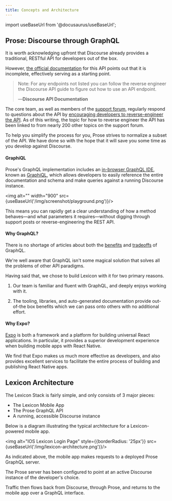```yaml
---
title: Concepts and Architecture
---
```


import useBaseUrl from '@docusaurus/useBaseUrl';

## Prose: Discourse through GraphQL

It is worth acknowledging upfront that Discourse already provides a traditional, RESTful API for developers out of the box.

However, [the official documentation](https://docs.discourse.org/) for this API points out that it is incomplete, effectively serving as a starting point.

> Note: For any endpoints not listed you can follow the reverse engineer the Discourse API guide to figure out how to use an API endpoint.
>
> —**Discourse API Documentation**

The core team, as well as members of the [support forum](https://meta.discourse.org), regularly respond to questions about the API by [encouraging developers to reverse-engineer the API](https://meta.discourse.org/t/how-to-reverse-engineer-the-discourse-api/20576). As of this writing, the topic for how to reverse engineer the API has been linked to from nearly 200 other topics on the support forum.

To help you simplify the process for you, Prose strives to normalize a subset of the API. We have done so with the hope that it will save you some time as you develop against Discourse.

#### GraphiQL

Prose's GraphQL implementation includes an [in-browser GraphQL IDE](https://www.graphql-yoga.com/docs/features/graphiql), known as [GraphiQL](https://github.com/graphql/graphiql), which allows developers to easily reference the entire documentation and schema and make queries against a running Discourse instance.

<img alt="" width="900" src={useBaseUrl('/img/screenshot/playground.png')}/>

This means you can rapidly get a clear understanding of how a method behaves—and what parameters it requires—without digging through support posts or reverse-engineering the REST API.

#### Why GraphQL?

There is no shortage of articles about both the [benefits](https://www.howtographql.com/basics/1-graphql-is-the-better-rest) and [tradeoffs](https://lwhorton.github.io/2019/08/24/graphql-tradeoffs.html) of GraphQL.

We're well aware that GraphQL isn't some magical solution that solves all the problems of other API paradigms.

Having said that, we chose to build Lexicon with it for two primary reasons.

1. Our team is familiar and fluent with GraphQL, and deeply enjoys working with it.

2. The tooling, libraries, and auto-generated documentation provide out-of-the box benefits which we can pass onto others with no additional effort.

#### Why Expo?

[Expo](https://docs.expo.io/) is both a framework and a platform for building universal React applications. In particular, it provides a superior development experience when building mobile apps with React Native.

We find that Expo makes us much more effective as developers, and also provides excellent services to facilitate the entire process of building and publishing React Native apps.

## Lexicon Architecture

The Lexicon Stack is fairly simple, and only consists of 3 major pieces:

- The Lexicon Mobile App
- The Prose GraphQL API
- A running, accessible Discourse instance

Below is a diagram illustrating the typical architecture for a Lexicon-powered mobile app.

<img alt="IOS Lexicon Login Page" style={{borderRadius: '25px'}} src={useBaseUrl('/img/lexicon-architecture.png')}/>

As indicated above, the mobile app makes requests to a deployed Prose GraphQL server.

The Prose server has been configured to point at an active Discourse instance of the developer's choice.

Traffic then flows back from Discourse, through Prose, and returns to the mobile app over a GraphQL interface.
